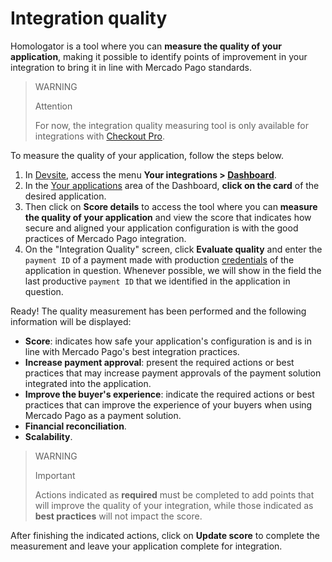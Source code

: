 # Integration quality

Homologator is a tool where you can **measure the quality of your application**, making it possible to identify points of improvement in your integration to bring it in line with Mercado Pago standards.

> WARNING
>
> Attention
>
> For now, the integration quality measuring tool is only available for integrations with [Checkout Pro](/developers/en/docs/checkout-pro/landing).

To measure the quality of your application, follow the steps below.

1. In [Devsite](/developers/en/docs), access the menu **Your integrations > [Dashboard](/developers/en/guides/additional-content/dashboard/introduction)**.
2. In the [Your applications](/developers/en/docs/dashboard/applications) area of ​​the Dashboard, **click on the card** of the desired application.
3. Then click on **Score details** to access the tool where you can **measure the quality of your application** and view the score that indicates how secure and aligned your application configuration is with the good practices of Mercado Pago integration.
4. On the "Integration Quality" screen, click **Evaluate quality** and enter the `payment ID` of a payment made with production [credentials](/developers/en/guides/additional-content/credentials/credentials) of the application in question. Whenever possible, we will show in the field the last productive `payment ID` that we identified in the application in question.

Ready! The quality measurement has been performed and the following information will be displayed:

* **Score**: indicates how safe your application's configuration is and is in line with Mercado Pago's best integration practices.
* **Increase payment approval**: present the required actions or best practices that may increase payment approvals of the payment solution integrated into the application.
* **Improve the buyer's experience**: indicate the required actions or best practices that can improve the experience of your buyers when using Mercado Pago as a payment solution.
* **Financial reconciliation**.
* **Scalability**.

> WARNING
>
> Important
>
> Actions indicated as **required** must be completed to add points that will improve the quality of your integration, while those indicated as **best practices** will not impact the score.

After finishing the indicated actions, click on **Update score** to complete the measurement and leave your application complete for integration.